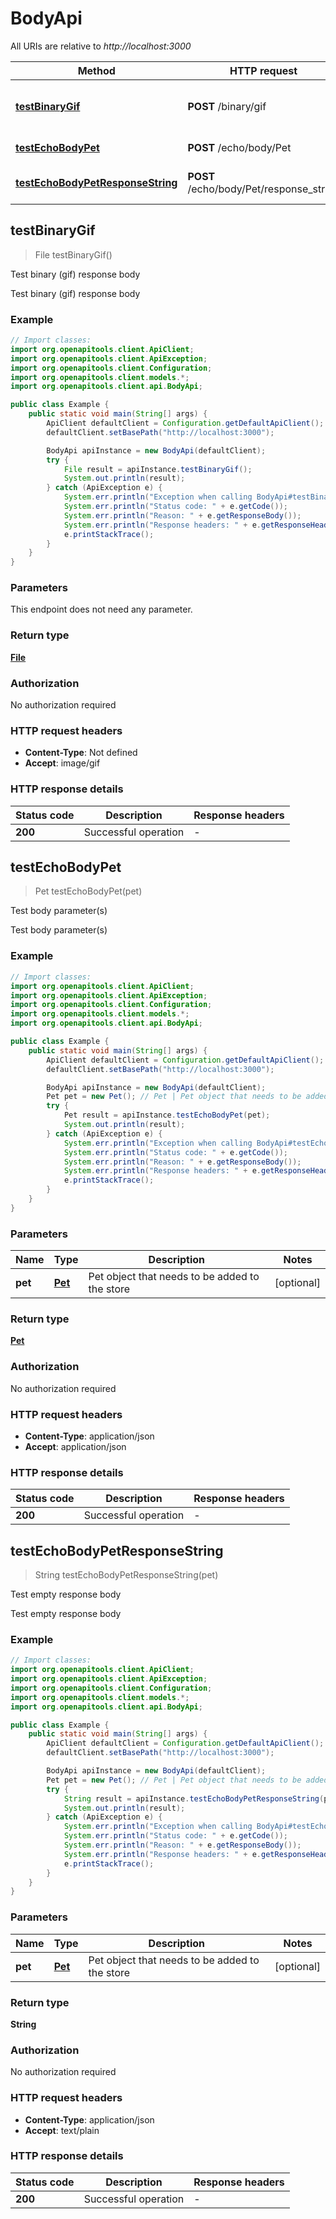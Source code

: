 # BodyApi

All URIs are relative to *http://localhost:3000*

| Method | HTTP request | Description |
|------------- | ------------- | -------------|
| [**testBinaryGif**](BodyApi.md#testBinaryGif) | **POST** /binary/gif | Test binary (gif) response body |
| [**testEchoBodyPet**](BodyApi.md#testEchoBodyPet) | **POST** /echo/body/Pet | Test body parameter(s) |
| [**testEchoBodyPetResponseString**](BodyApi.md#testEchoBodyPetResponseString) | **POST** /echo/body/Pet/response_string | Test empty response body |



## testBinaryGif

> File testBinaryGif()

Test binary (gif) response body

Test binary (gif) response body

### Example

```java
// Import classes:
import org.openapitools.client.ApiClient;
import org.openapitools.client.ApiException;
import org.openapitools.client.Configuration;
import org.openapitools.client.models.*;
import org.openapitools.client.api.BodyApi;

public class Example {
    public static void main(String[] args) {
        ApiClient defaultClient = Configuration.getDefaultApiClient();
        defaultClient.setBasePath("http://localhost:3000");

        BodyApi apiInstance = new BodyApi(defaultClient);
        try {
            File result = apiInstance.testBinaryGif();
            System.out.println(result);
        } catch (ApiException e) {
            System.err.println("Exception when calling BodyApi#testBinaryGif");
            System.err.println("Status code: " + e.getCode());
            System.err.println("Reason: " + e.getResponseBody());
            System.err.println("Response headers: " + e.getResponseHeaders());
            e.printStackTrace();
        }
    }
}
```

### Parameters

This endpoint does not need any parameter.

### Return type

[**File**](File.md)

### Authorization

No authorization required

### HTTP request headers

- **Content-Type**: Not defined
- **Accept**: image/gif


### HTTP response details
| Status code | Description | Response headers |
|-------------|-------------|------------------|
| **200** | Successful operation |  -  |


## testEchoBodyPet

> Pet testEchoBodyPet(pet)

Test body parameter(s)

Test body parameter(s)

### Example

```java
// Import classes:
import org.openapitools.client.ApiClient;
import org.openapitools.client.ApiException;
import org.openapitools.client.Configuration;
import org.openapitools.client.models.*;
import org.openapitools.client.api.BodyApi;

public class Example {
    public static void main(String[] args) {
        ApiClient defaultClient = Configuration.getDefaultApiClient();
        defaultClient.setBasePath("http://localhost:3000");

        BodyApi apiInstance = new BodyApi(defaultClient);
        Pet pet = new Pet(); // Pet | Pet object that needs to be added to the store
        try {
            Pet result = apiInstance.testEchoBodyPet(pet);
            System.out.println(result);
        } catch (ApiException e) {
            System.err.println("Exception when calling BodyApi#testEchoBodyPet");
            System.err.println("Status code: " + e.getCode());
            System.err.println("Reason: " + e.getResponseBody());
            System.err.println("Response headers: " + e.getResponseHeaders());
            e.printStackTrace();
        }
    }
}
```

### Parameters


| Name | Type | Description  | Notes |
|------------- | ------------- | ------------- | -------------|
| **pet** | [**Pet**](Pet.md)| Pet object that needs to be added to the store | [optional] |

### Return type

[**Pet**](Pet.md)

### Authorization

No authorization required

### HTTP request headers

- **Content-Type**: application/json
- **Accept**: application/json


### HTTP response details
| Status code | Description | Response headers |
|-------------|-------------|------------------|
| **200** | Successful operation |  -  |


## testEchoBodyPetResponseString

> String testEchoBodyPetResponseString(pet)

Test empty response body

Test empty response body

### Example

```java
// Import classes:
import org.openapitools.client.ApiClient;
import org.openapitools.client.ApiException;
import org.openapitools.client.Configuration;
import org.openapitools.client.models.*;
import org.openapitools.client.api.BodyApi;

public class Example {
    public static void main(String[] args) {
        ApiClient defaultClient = Configuration.getDefaultApiClient();
        defaultClient.setBasePath("http://localhost:3000");

        BodyApi apiInstance = new BodyApi(defaultClient);
        Pet pet = new Pet(); // Pet | Pet object that needs to be added to the store
        try {
            String result = apiInstance.testEchoBodyPetResponseString(pet);
            System.out.println(result);
        } catch (ApiException e) {
            System.err.println("Exception when calling BodyApi#testEchoBodyPetResponseString");
            System.err.println("Status code: " + e.getCode());
            System.err.println("Reason: " + e.getResponseBody());
            System.err.println("Response headers: " + e.getResponseHeaders());
            e.printStackTrace();
        }
    }
}
```

### Parameters


| Name | Type | Description  | Notes |
|------------- | ------------- | ------------- | -------------|
| **pet** | [**Pet**](Pet.md)| Pet object that needs to be added to the store | [optional] |

### Return type

**String**

### Authorization

No authorization required

### HTTP request headers

- **Content-Type**: application/json
- **Accept**: text/plain


### HTTP response details
| Status code | Description | Response headers |
|-------------|-------------|------------------|
| **200** | Successful operation |  -  |

